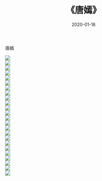 ﻿---
layout: post
title:  《唐嫣》
date:   2020-01-16
img: http://pic.660000.xyz/1:/壁纸/明星魅力/华人明星/唐嫣/000.jpg
categories: [美女, 清纯, 唯美]
---

唐嫣

 ![](http://pic.660000.xyz/1:/壁纸/明星魅力/华人明星/唐嫣/001.jpg) <br>![](http://pic.660000.xyz/1:/壁纸/明星魅力/华人明星/唐嫣/002.jpg) <br>![](http://pic.660000.xyz/1:/壁纸/明星魅力/华人明星/唐嫣/003.jpg) <br>![](http://pic.660000.xyz/1:/壁纸/明星魅力/华人明星/唐嫣/004.jpg) <br>![](http://pic.660000.xyz/1:/壁纸/明星魅力/华人明星/唐嫣/005.jpg) <br>![](http://pic.660000.xyz/1:/壁纸/明星魅力/华人明星/唐嫣/006.jpg) <br>![](http://pic.660000.xyz/1:/壁纸/明星魅力/华人明星/唐嫣/007.jpg) <br>![](http://pic.660000.xyz/1:/壁纸/明星魅力/华人明星/唐嫣/008.jpg) <br>![](http://pic.660000.xyz/1:/壁纸/明星魅力/华人明星/唐嫣/009.jpg) <br>![](http://pic.660000.xyz/1:/壁纸/明星魅力/华人明星/唐嫣/010.jpg) <br>![](http://pic.660000.xyz/1:/壁纸/明星魅力/华人明星/唐嫣/011.jpg) <br>![](http://pic.660000.xyz/1:/壁纸/明星魅力/华人明星/唐嫣/012.jpg) <br>![](http://pic.660000.xyz/1:/壁纸/明星魅力/华人明星/唐嫣/013.jpg) <br>![](http://pic.660000.xyz/1:/壁纸/明星魅力/华人明星/唐嫣/014.jpg) <br>![](http://pic.660000.xyz/1:/壁纸/明星魅力/华人明星/唐嫣/015.jpg) <br>![](http://pic.660000.xyz/1:/壁纸/明星魅力/华人明星/唐嫣/016.jpg) <br>![](http://pic.660000.xyz/1:/壁纸/明星魅力/华人明星/唐嫣/017.jpg) <br>![](http://pic.660000.xyz/1:/壁纸/明星魅力/华人明星/唐嫣/018.jpg) <br>![](http://pic.660000.xyz/1:/壁纸/明星魅力/华人明星/唐嫣/019.jpg) <br>![](http://pic.660000.xyz/1:/壁纸/明星魅力/华人明星/唐嫣/020.jpg) <br>![](http://pic.660000.xyz/1:/壁纸/明星魅力/华人明星/唐嫣/021.jpg) <br>![](http://pic.660000.xyz/1:/壁纸/明星魅力/华人明星/唐嫣/022.jpg) <br>![](http://pic.660000.xyz/1:/壁纸/明星魅力/华人明星/唐嫣/023.jpg) <br>![](http://pic.660000.xyz/1:/壁纸/明星魅力/华人明星/唐嫣/024.jpg) <br>